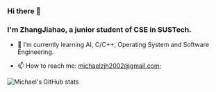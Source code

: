 ### Hi there 👋
### I'm ZhangJiahao, a junior student of CSE in SUSTech.

<!--
**MichaelZhangJiahao/MichaelZhangJiahao** is a ✨ _special_ ✨ repository because its `README.md` (this file) appears on your GitHub profile.

Here are some ideas to get you started:

- 🔭 I’m currently working on ...
- 👯 I’m looking to collaborate on ...
- 🤔 I’m looking for help with ...
- 💬 Ask me about ...
- 😄 Pronouns: ...
- ⚡ Fun fact: ...
-->

- 🌱 I’m currently learning AI, C/C++, Operating System and Software Engineering.

- 📫 How to reach me: michaelzjh2002@gmail.com;

![Michael's GitHub stats](https://github-readme-stats.vercel.app/api?username=MichaelZhangJiahao&show_icons=true&theme=radical)
